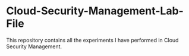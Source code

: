 # Cloud-Security-Management-Lab-File
This repository contains all the experiments I have performed in Cloud Security Management.
